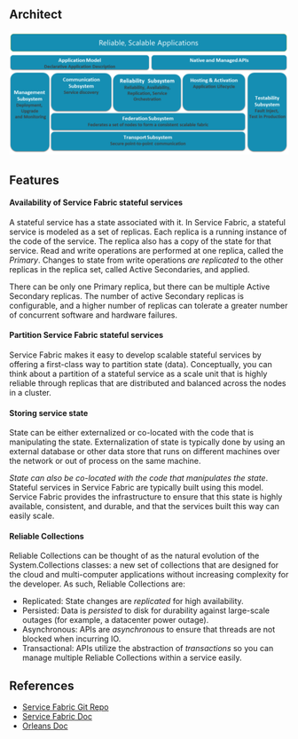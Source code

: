 ## Architect
![Service Fabric Architect](../images/ServiceFabricArch.png)

## Features

#### Availability of Service Fabric stateful services
A stateful service has a state associated with it. In Service Fabric, a stateful service is modeled as a set of replicas. Each replica is a running instance of the code of the service. The replica also has a copy of the state for that service. Read and write operations are performed at one replica, called the *Primary*. Changes to state from write operations *are replicated* to the other replicas in the replica set, called Active Secondaries, and applied.

There can be only one Primary replica, but there can be multiple Active Secondary replicas. The number of active Secondary replicas is configurable, and a higher number of replicas can tolerate a greater number of concurrent software and hardware failures.

#### Partition Service Fabric stateful services
Service Fabric makes it easy to develop scalable stateful services by offering a first-class way to partition state (data). Conceptually, you can think about a partition of a stateful service as a scale unit that is highly reliable through replicas that are distributed and balanced across the nodes in a cluster.

#### Storing service state
State can be either externalized or co-located with the code that is manipulating the state. Externalization of state is typically done by using an external database or other data store that runs on different machines over the network or out of process on the same machine. 

*State can also be co-located with the code that manipulates the state*. Stateful services in Service Fabric are typically built using this model. Service Fabric provides the infrastructure to ensure that this state is highly available, consistent, and durable, and that the services built this way can easily scale.

#### Reliable Collections
Reliable Collections can be thought of as the natural evolution of the System.Collections classes: a new set of collections that are designed for the cloud and multi-computer applications without increasing complexity for the developer. As such, Reliable Collections are:

* Replicated: State changes are *replicated* for high availability.
* Persisted: Data is *persisted* to disk for durability against large-scale outages (for example, a datacenter power outage).
* Asynchronous: APIs are *asynchronous* to ensure that threads are not blocked when incurring IO.
* Transactional: APIs utilize the abstraction of *transactions* so you can manage multiple Reliable Collections within a service easily.

## References
* [Service Fabric Git Repo](https://github.com/Microsoft/service-fabric)
* [Service Fabric Doc](https://docs.microsoft.com/en-us/azure/service-fabric)
* [Orleans Doc](https://dotnet.github.io/orleans/Documentation/Introduction.html)
